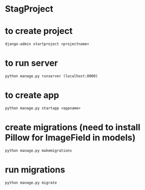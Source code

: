 # StagProject


# to create project
	django-admin startproject <projectname>
# to run server
	python manage.py runserver (localhost:8000)
# to create app
	python manage.py startapp <appname>
# create migrations (need to install Pillow for ImageField in models)
	python manage.py makemigrations
# run migrations
	python manage.py migrate
